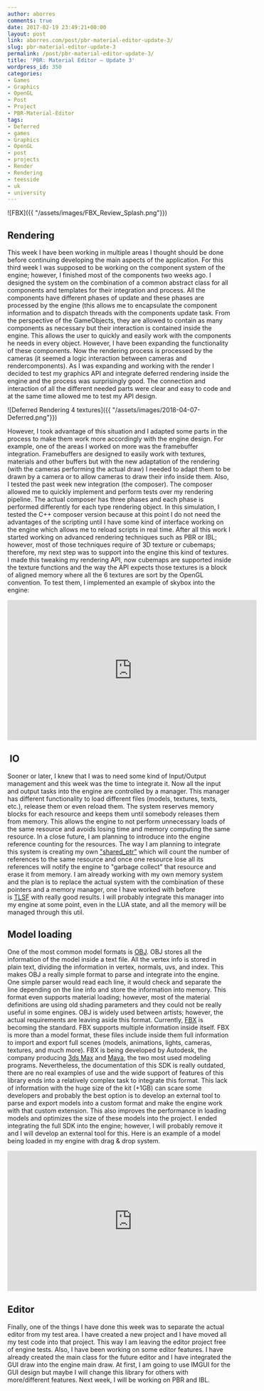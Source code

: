 ```yaml
---
author: aborres
comments: true
date: 2017-02-19 23:49:21+00:00
layout: post
link: aborres.com/post/pbr-material-editor-update-3/
slug: pbr-material-editor-update-3
permalink: /post/pbr-material-editor-update-3/
title: 'PBR: Material Editor – Update 3'
wordpress_id: 350
categories:
- Games
- Graphics
- OpenGL
- Post
- Project
- PBR-Material-Editor
tags:
- Deferred
- games
- Graphics
- OpenGL
- post
- projects
- Render
- Rendering
- teesside
- uk
- university
---
```


![FBX]({{ "/assets/images/FBX_Review_Splash.png"}})

## Rendering

This week I have been working in multiple areas I thought should be done before continuing developing the main aspects of the application. For this third week I was supposed to be working on the component system of the engine; however, I finished most of the components two weeks ago. I designed the system on the combination of a common abstract class for all components and templates for their integration and process. All the components have different phases of update and these phases are processed by the engine (this allows me to encapsulate the component information and to dispatch threads with the components update task. From the perspective of the GameObjects, they are allowed to contain as many components as necessary but their interaction is contained inside the engine. This allows the user to quickly and easily work with the components he needs in every object. However, I have been expanding the functionality of these components. Now the rendering process is processed by the cameras (it seemed a logic interaction between cameras and rendercomponents). As I was expanding and working with the render I decided to test my graphics API and integrate deferred rendering inside the engine and the process was surprisingly good. The connection and interaction of all the different needed parts were clear and easy to code and at the same time allowed me to test my API design.

![Deferred Rendering 4 textures]({{ "/assets/images/2018-04-07-Deferred.png"}})

However, I took advantage of this situation and I adapted some parts in the process to make them work more accordingly with the engine design. For example, one of the areas I worked on more was the framebuffer integration. Framebuffers are designed to easily work with textures, materials and other buffers but with the new adaptation of the rendering (with the cameras performing the actual draw) I needed to adapt them to be drawn by a camera or to allow cameras to draw their info inside them. Also, I tested the past week new integration (the composer). The composer allowed me to quickly implement and perform tests over my rendering pipeline. The actual composer has three phases and each phase is performed differently for each type rendering object. In this simulation, I tested the C++ composer version because at this point I do not need the advantages of the scripting until I have some kind of interface working on the engine which allows me to reload scripts in real time. After all this work I started working on advanced rendering techniques such as PBR or IBL; however, most of those techniques require of 3D texture or cubemaps; therefore, my next step was to support into the engine this kind of textures. I made this tweaking my rendering API, now cubemaps are supported inside the texture functions and the way the API expects those textures is a block of aligned memory where all the 6 textures are sort by the OpenGL convention. To test them, I implemented an example of skybox into the engine:

<iframe width="560" height="315" src="https://www.youtube.com/embed/5t6Q3t0vnrs?rel=0&amp;showinfo=0" frameborder="0" allow="autoplay; encrypted-media" allowfullscreen></iframe>

##  IO

Sooner or later, I knew that I was to need some kind of Input/Output management and this week was the time to integrate it. Now all the input and output tasks into the engine are controlled by a manager. This manager has different functionality to load different files (models, textures, texts, etc.), release them or even reload them. The system reserves memory blocks for each resource and keeps them until somebody releases them from memory. This allows the engine to not perform unnecessary loads of the same resource and avoids losing time and memory computing the same resource. In a close future, I am planning to introduce into the engine reference counting for the resources. The way I am planning to integrate this system is creating my own ["shared_ptr"](http://www.cplusplus.com/reference/memory/shared_ptr/) which will count the number of references to the same resource and once one resource lose all its references will notify the engine to "garbage collect" that resource and erase it from memory. I am already working with my own memory system and the plan is to replace the actual system with the combination of these pointers and a memory manager, one I have worked with before is [TLSF](http://www.gii.upv.es/tlsf/) with really good results. I will probably integrate this manager into my engine at some point, even in the LUA state, and all the memory will be managed through this util.


## Model loading


One of the most common model formats is [OBJ](https://en.wikipedia.org/wiki/Wavefront_.obj_file). OBJ stores all the information of the model inside a text file. All the vertex info is stored in plain text, dividing the information in vertex, normals, uvs, and index. This makes OBJ a really simple format to parse and integrate into the engine. One simple parser would read each line, it would check and separate the line depending on the line info and store the information into memory. This format even supports material loading; however, most of the material definitions are using old shading parameters and they could not be really useful in some engines. OBJ is widely used between artists; however, the actual requirements are leaving aside this format. Currently, [FBX](https://en.wikipedia.org/wiki/FBX) is becoming the standard. FBX supports multiple information inside itself. FBX is more than a model format, these files include inside them full information to import and export full scenes (models, animations, lights, cameras, textures, and much more). FBX is being developed by Autodesk, the company producing [3ds Max](http://www.autodesk.com/products/3ds-max/overview) and [Maya](http://www.autodesk.com/products/maya/overview), the two most used modeling programs. Nevertheless, the documentation of this SDK is really outdated, there are no real examples of use and the wide support of features of this library ends into a relatively complex task to integrate this format. This lack of information with the huge size of the kit (+1GB) can scare some developers and probably the best option is to develop an external tool to parse and export models into a custom format and make the engine work with that custom extension. This also improves the performance in loading models and optimizes the size of these models into the project. I ended integrating the full SDK into the engine; however, I will probably remove it and I will develop an external tool for this. Here is an example of a model being loaded in my engine with drag & drop system.

<iframe width="560" height="315" src="https://www.youtube.com/embed/fjxkg-Gaufg?rel=0&amp;showinfo=0" frameborder="0" allow="autoplay; encrypted-media" allowfullscreen></iframe>


## Editor


Finally, one of the things I have done this week was to separate the actual editor from my test area. I have created a new project and I have moved all my test code into that project. This way I am leaving the editor project free of engine tests. Also, I have been working on some editor features. I have already created the main class for the future editor and I have integrated the GUI draw into the engine main draw. At first, I am going to use IMGUI for the GUI design but maybe I will change this library for others with more/different features. Next week, I will be working on PBR and IBL.

